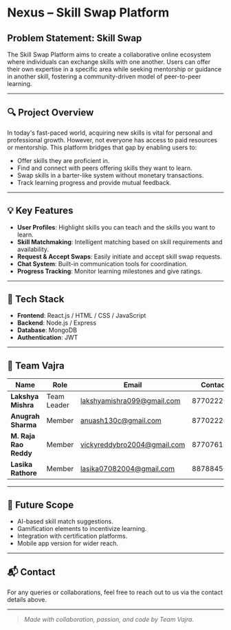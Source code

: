 #  Nexus – Skill Swap Platform

## Problem Statement: Skill Swap

The Skill Swap Platform aims to create a collaborative online ecosystem where individuals can exchange skills with one another. Users can offer their own expertise in a specific area while seeking mentorship or guidance in another skill, fostering a community-driven model of peer-to-peer learning.

---

## 🔍 Project Overview

In today's fast-paced world, acquiring new skills is vital for personal and professional growth. However, not everyone has access to paid resources or mentorship. This platform bridges that gap by enabling users to:

- Offer skills they are proficient in.
- Find and connect with peers offering skills they want to learn.
- Swap skills in a barter-like system without monetary transactions.
- Track learning progress and provide mutual feedback.

---

## 💡 Key Features

- **User Profiles**: Highlight skills you can teach and the skills you want to learn.
- **Skill Matchmaking**: Intelligent matching based on skill requirements and availability.
- **Request & Accept Swaps**: Easily initiate and accept skill swap requests.
- **Chat System**: Built-in communication tools for coordination.
- **Progress Tracking**: Monitor learning milestones and give ratings.

---

## 🧠 Tech Stack

- **Frontend**: React.js / HTML / CSS / JavaScript
- **Backend**: Node.js / Express
- **Database**: MongoDB 
- **Authentication**: JWT 

---

## 👥 Team Vajra

| Name              | Role            | Email                           | Contact        |
|-------------------|------------------|----------------------------------|----------------|
| **Lakshya Mishra**  | Team Leader      | lakshyamishra099@gmail.com      | 8770222006     |
| **Anugrah Sharma**  | Member           | anuash130c@gmail.com            | 8770222006     |
| **M. Raja Rao Reddy** | Member         | vickyreddybro2004@gmail.com     | 8770761851     |
| **Lasika Rathore**   | Member         | lasika07082004@gmail.com        | 8878845677     |

---

## 🚀 Future Scope

- AI-based skill match suggestions.
- Gamification elements to incentivize learning.
- Integration with certification platforms.
- Mobile app version for wider reach.

---

## 📬 Contact

For any queries or collaborations, feel free to reach out to us via the contact details above.

---

> *Made with collaboration, passion, and code by Team Vajra.*
